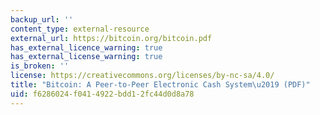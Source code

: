 ```yaml
---
backup_url: ''
content_type: external-resource
external_url: https://bitcoin.org/bitcoin.pdf
has_external_licence_warning: true
has_external_license_warning: true
is_broken: ''
license: https://creativecommons.org/licenses/by-nc-sa/4.0/
title: "Bitcoin: A Peer-to-Peer Electronic Cash System\u2019 (PDF)"
uid: f6286024-f041-4922-bdd1-2fc44d0d8a78
---
```

